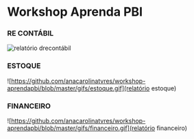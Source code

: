 # Workshop Aprenda PBI

### RE CONTÁBIL

![relatório drecontábil](https://github.com/anacarolinatvres/workshop-aprendapbi/blob/master/gifs/drecontabil.gif)

### ESTOQUE

![https://github.com/anacarolinatvres/workshop-aprendapbi/blob/master/gifs/estoque.gif](relatório estoque)

### FINANCEIRO

![https://github.com/anacarolinatvres/workshop-aprendapbi/blob/master/gifs/financeiro.gif](relatório financeiro)
